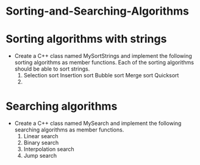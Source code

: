 # Sorting-and-Searching-Algorithms #



# Sorting algorithms with strings

* Create a C++ class named MySortStrings and implement the following sorting algorithms as member functions. Each of the sorting algorithms should be able to sort strings.
  <ol>
    <li>
	Selection sort
	Insertion sort
	Bubble sort
	Merge sort
	Quicksort
    <li>


# Searching algorithms

* Create a C++ class named MySearch and implement the following searching algorithms as member functions.
	1. Linear search
	2. Binary search
	3. Interpolation search
	4. Jump search